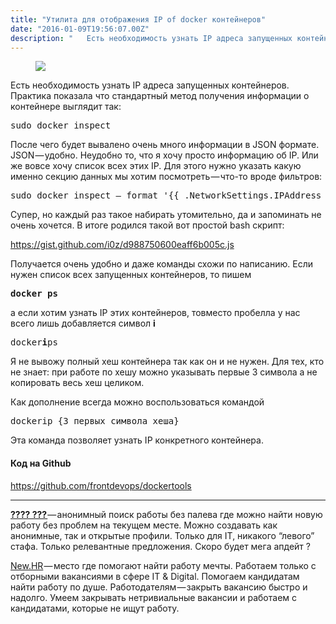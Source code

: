 ```yaml
---
title: "Утилита для отображения IP of docker контейнеров"
date: "2016-01-09T19:56:07.00Z"
description: "   Есть необходимость узнать IP адреса запущенных контейнеров. Практика показала что стандартный метод получения информации о ко"
---
```


<!--kg-card-begin: html--><figure>
<p><img data-width="2250" data-height="908" src="https://cdn-images-1.medium.com/max/1200/1*rZJVLgtqDS0_MTRkl9qULQ.png"><br />
</figure>
<p>Есть необходимость узнать IP адреса запущенных контейнеров. Практика показала что стандартный метод получения информации о контейнере выглядит так:</p>
<pre>sudo docker inspect</pre>
<p>После чего будет вывалено очень много информации в JSON формате. JSON — удобно. Неудобно то, что я хочу просто информацию об IP. Или же вовсе хочу список всех этих IP. Для этого нужно указать какую именно секцию данных мы хотим посмотреть — что-то вроде фильтров:</p>
<pre>sudo docker inspect — format '{{ .NetworkSettings.IPAddress }}' dockerId</pre>
<p>Супер, но каждый раз такое набирать утомительно, да и запоминать не очень хочется. В итоге родился такой вот простой bash скрипт:</p>
<p><a href="https://gist.github.com/i0z/d988750600eaff6b005c.js">https://gist.github.com/i0z/d988750600eaff6b005c.js</a></p>
<p>Получается очень удобно и даже команды схожи по написанию. Если нужен список всех запущенных контейнеров, то пишем</p>
<pre><strong>docker ps</strong></pre>
<p>а если хотим узнать IP этих контейнеров, товместо пробелла у нас всего лишь добавляется символ <strong>i</strong></p>
<pre>docker<strong>i</strong>ps</pre>
<p>Я не вывожу полный хеш контейнера так как он и не нужен. Для тех, кто не знает: при работе по хешу можно указывать первые 3 символа а не копировать весь хеш целиком.</p>
<p>Как дополнение всегда можно воспользоваться командой</p>
<pre>dockerip {3 первых символа хеша}</pre>
<p>Эта команда позволяет узнать IP конкретного контейнера.</p>
<h4>Код на Github</h4>
<p><a href="https://github.com/frontdevops/dockertools">https://github.com/frontdevops/dockertools</a></p>
<hr>
<p><a href="https://geekjob.ru" target="_blank" rel="noopener noreferrer"><strong>???? ??? </strong></a>— анонимный поиск работы без палева где можно найти новую работу без проблем на текущем месте. Можно создавать как анонимные, так и открытые профили. Только для IT, никакого “левого” стафа. Только релевантные предложения. Скоро будет мега апдейт ?</p>
<p><a href="https://vacancy.newhr.ru/" target="_blank" rel="noopener noreferrer">New.HR</a> — место где помогают найти работу мечты. Работаем только с отборными вакансиями в сфере IT &amp; Digital. Помогаем кандидатам найти работу по душе. Работодателям — закрыть вакансию быстро и надолго. Умеем закрывать нетривиальные вакансии и работаем с кандидатами, которые не ищут работу.</p>
<!--kg-card-end: html-->


